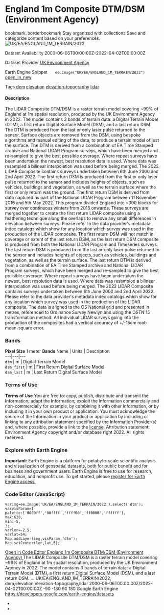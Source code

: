  
#  England 1m Composite DTM/DSM (Environment Agency) 
bookmark_borderbookmark Stay organized with collections  Save and categorize content based on your preferences. 
![UK/EA/ENGLAND_1M_TERRAIN/2022](https://developers.google.com/earth-engine/datasets/images/UK/UK_EA_ENGLAND_1M_TERRAIN_2022_sample.png) 

Dataset Availability
    2000-06-06T00:00:00Z–2022-04-02T00:00:00Z 

Dataset Provider
     [ UK Environment Agency ](https://www.data.gov.uk/dataset/f0db0249-f17b-4036-9e65-309148c97ce4/national-lidar-programme) 

Earth Engine Snippet
     `    ee.Image("UK/EA/ENGLAND_1M_TERRAIN/2022")   ` [ open_in_new ](https://code.earthengine.google.com/?scriptPath=Examples:Datasets/UK/UK_EA_ENGLAND_1M_TERRAIN_2022) 

Tags
     [dem](https://developers.google.com/earth-engine/datasets/tags/dem) [elevation](https://developers.google.com/earth-engine/datasets/tags/elevation) [elevation-topography](https://developers.google.com/earth-engine/datasets/tags/elevation-topography) [lidar](https://developers.google.com/earth-engine/datasets/tags/lidar)
#### Description
The LIDAR Composite DTM/DSM is a raster terrain model covering ~99% of England at 1m spatial resolution, produced by the UK Environment Agency in 2022. The model contains 3 bands of terrain data: a Digital Terrain Model (DTM), a first return Digital Surface Model (DSM), and a last return DSM.
The DTM is produced from the last or only laser pulse returned to the sensor. Surface objects are removed from the DSM, using bespoke algorithms and manual editing of the data, to produce a terrain model of just the surface. The DTM is derived from a combination of EA Time Stamped archive and National LIDAR Program surveys, which have been merged and re-sampled to give the best possible coverage. Where repeat surveys have been undertaken the newest, best resolution data is used. Where data was resampled a bilinear interpolation was used before being merged. The 2022 LIDAR Composite contains surveys undertaken between 6th June 2000 and 2nd April 2022.
The first return DSM is produced from the first or only laser pulse returned to the sensor and includes heights of objects, such as vehicles, buildings and vegetation, as well as the terrain surface where the first or only return was the ground. The first return DSM is derived from data captured as part of the National LIDAR Program between 11 November 2016 and 5th May 2022. This program divided England into ~300 blocks for survey over continuous winters from 2016 onwards. These surveys are merged together to create the first return LIDAR composite using a feathering technique along the overlaps to remove any small differences in elevation between surveys. Please refer to the data provider's metadata index catalogs which show for any location which survey was used in the production of the LIDAR composite. The first return DSM will not match in coverage or extent of the last return DSM, as the last return DSM composite is produced from both the National LIDAR Program and Timeseries surveys.
The last return DSM is produced from the last or only laser pulse returned to the sensor and includes heights of objects, such as vehicles, buildings and vegetation, as well as the terrain surface. The last return DTM is derived from a combination of EA Time Stamped archive and National LIDAR Program surveys, which have been merged and re-sampled to give the best possible coverage. Where repeat surveys have been undertaken the newest, best resolution data is used. Where data was resampled a bilinear interpolation was used before being merged. The 2022 LIDAR Composite contains surveys undertaken between 6th June 2000 and 2nd April 2022. Please refer to the data provider's metadata index catalogs which show for any location which survey was used in the production of the LIDAR composite.
The data is aligned to the OS National grid and presented in metres, referenced to Ordinance Survey Newlyn and using the OSTN'15 transformation method. All individual LIDAR surveys going into the production of the composites had a vertical accuracy of +/-15cm root-mean-square error.
### Bands
**Pixel Size** 1 meter 
**Bands**
Name | Units | Description  
---|---|---  
`dtm` | m | Digital Terrain Model  
`dsm_first` | m | First Return Digital Surface Model  
`dsm_last` | m | Last Return Digital Surface Model  
### Terms of Use
**Terms of Use**
You are free to: copy, publish, distribute and transmit the Information; adapt the Information; exploit the Information commercially and non-commercially for example, by combining it with other Information, or by including it in your own product or application.
You must acknowledge the source of the Information in your product or application by including or linking to any attribution statement specified by the Information Provider(s) and, where possible, provide a link to the [license](https://www.nationalarchives.gov.uk/doc/open-government-licence/version/3/). Attribution statement: Environment Agency copyright and/or database right 2022. All rights reserved.
### Explore with Earth Engine
**Important:** Earth Engine is a platform for petabyte-scale scientific analysis and visualization of geospatial datasets, both for public benefit and for business and government users. Earth Engine is free to use for research, education, and nonprofit use. To get started, please [register for Earth Engine access.](https://console.cloud.google.com/earth-engine)
### Code Editor (JavaScript)
```
varimg=ee.Image('UK/EA/ENGLAND_1M_TERRAIN/2022').select('dtm');
varvisParam={
palette:['0000ff','00ffff','ffff00','ff0000','ffffff'],
max:630,
min:-5,
};
varlon=-2.5;
varlat=54;
Map.addLayer(img,visParam,'dtm');
Map.setCenter(lon,lat,5);
```
[ Open in Code Editor ](https://code.earthengine.google.com/?scriptPath=Examples:Datasets/UK/UK_EA_ENGLAND_1M_TERRAIN_2022)
[ England 1m Composite DTM/DSM (Environment Agency) ](https://developers.google.com/earth-engine/datasets/catalog/UK_EA_ENGLAND_1M_TERRAIN_2022)
The LIDAR Composite DTM/DSM is a raster terrain model covering ~99% of England at 1m spatial resolution, produced by the UK Environment Agency in 2022. The model contains 3 bands of terrain data: a Digital Terrain Model (DTM), a first return Digital Surface Model (DSM), and a last return DSM. …
UK/EA/ENGLAND_1M_TERRAIN/2022, dem,elevation,elevation-topography,lidar 
2000-06-06T00:00:00Z/2022-04-02T00:00:00Z
-90 -180 90 180 
Google Earth Engine
https://developers.google.com/earth-engine/datasets
  * [ ](https://doi.org/https://www.data.gov.uk/dataset/f0db0249-f17b-4036-9e65-309148c97ce4/national-lidar-programme)
  * [ ](https://doi.org/https://developers.google.com/earth-engine/datasets/catalog/UK_EA_ENGLAND_1M_TERRAIN_2022)


